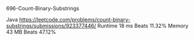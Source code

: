 696-Count-Binary-Substrings

Java
https://leetcode.com/problems/count-binary-substrings/submissions/923377446/
Runtime
18 ms
Beats
11.32%
Memory
43 MB
Beats
47.12%